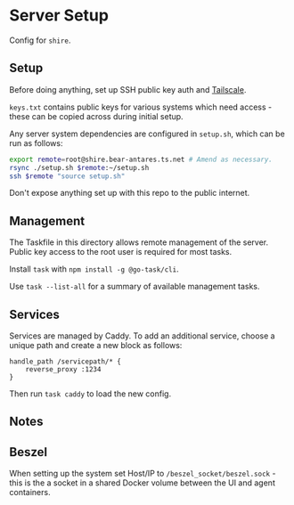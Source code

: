 # Server Setup

Config for `shire`.

## Setup

Before doing anything, set up SSH public key auth and [Tailscale](https://tailscale.com/kb/1031/install-linux).

`keys.txt` contains public keys for various systems which need access - these can be copied across during initial setup.

Any server system dependencies are configured in `setup.sh`, which can be run as follows:

```bash
export remote=root@shire.bear-antares.ts.net # Amend as necessary.
rsync ./setup.sh $remote:~/setup.sh
ssh $remote "source setup.sh"
```

Don't expose anything set up with this repo to the public internet.

## Management

The Taskfile in this directory allows remote management of the server. Public key access to the root user is required for most tasks.

Install `task` with `npm install -g @go-task/cli`.

Use `task --list-all` for a summary of available management tasks.

## Services

Services are managed by Caddy. To add an additional service, choose a unique path and create a new block as follows:

```caddy
handle_path /servicepath/* {
    reverse_proxy :1234
}
```

Then run `task caddy` to load the new config.

## Notes

## Beszel

When setting up the system set Host/IP to `/beszel_socket/beszel.sock` - this is the a socket in a shared Docker volume between the UI and agent containers.
